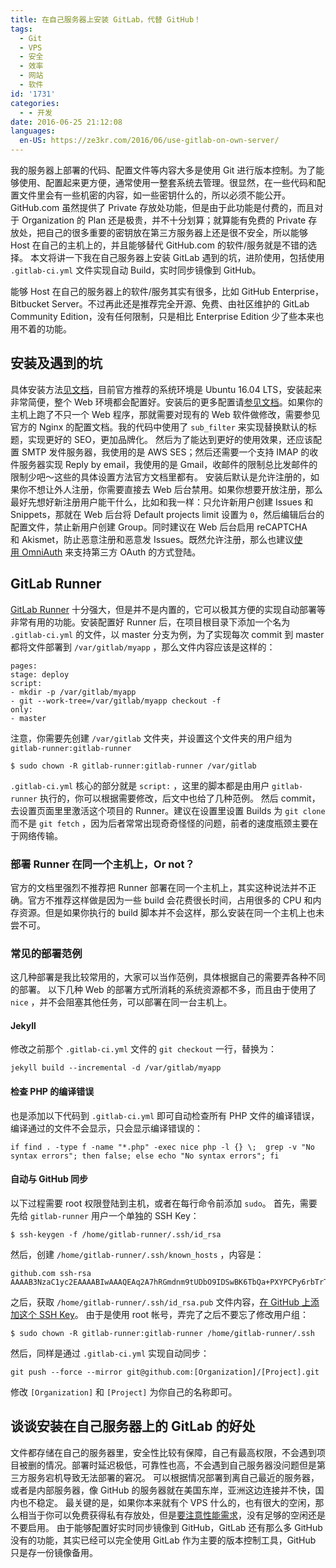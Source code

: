 ```yaml
---
title: 在自己服务器上安装 GitLab，代替 GitHub！
tags:
  - Git
  - VPS
  - 安全
  - 效率
  - 网站
  - 软件
id: '1731'
categories:
  - - 开发
date: 2016-06-25 21:12:08
languages:
  en-US: https://ze3kr.com/2016/06/use-gitlab-on-own-server/
---
```


我的服务器上部署的代码、配置文件等内容大多是使用 Git 进行版本控制。为了能够使用、配置起来更方便，通常使用一整套系统去管理。很显然，在一些代码和配置文件里会有一些机密的内容，如一些密钥什么的，所以必须不能公开。GitHub.com 虽然提供了 Private 存放处功能，但是由于此功能是付费的，而且对于 Organization 的 Plan 还是极贵，并不十分划算；就算能有免费的 Private 存放处，把自己的很多重要的密钥放在第三方服务器上还是很不安全，所以能够 Host 在自己的主机上的，并且能够替代 GitHub.com 的软件/服务就是不错的选择。 本文将讲一下我在自己服务器上安装 GitLab 遇到的坑，进阶使用，包括使用 `.gitlab-ci.yml` 文件实现自动 Build，实时同步镜像到 GitHub。
<!-- more -->

能够 Host 在自己的服务器上的软件/服务其实有很多，比如 GitHub Enterprise，Bitbucket Server。不过再此还是推荐完全开源、免费、由社区维护的 GitLab Community Edition，没有任何限制，只是相比 Enterprise Edition 少了些本来也用不着的功能。

## 安装及遇到的坑

具体安装方法[见文档](https://about.gitlab.com/downloads/)，目前官方推荐的系统环境是 Ubuntu 16.04 LTS，安装起来非常简便，整个 Web 环境都会配置好。安装后的更多配置请[参见文档](http://docs.gitlab.com/omnibus/)。如果你的主机上跑了不只一个 Web 程序，那就需要对现有的 Web 软件做修改，需要参见官方的 Nginx 的配置文档。我的代码中使用了 `sub_filter` 来实现替换默认的标题，实现更好的 SEO，更加品牌化。 然后为了能达到更好的使用效果，还应该配置 SMTP 发件服务器，我使用的是 AWS SES；然后还需要一个支持 IMAP 的收件服务器实现 Reply by email，我使用的是 Gmail，收邮件的限制总比发邮件的限制少吧～这些的具体设置方法官方文档里都有。 安装后默认是允许注册的，如果你不想让外人注册，你需要直接去 Web 后台禁用。如果你想要开放注册，那么最好先想好新注册用户能干什么，比如和我一样：只允许新用户创建 Issues 和 Snippets，那就在 Web 后台将 Default projects limit 设置为 `0`，然后编辑后台的配置文件，禁止新用户创建 Group。同时建议在 Web 后台启用 reCAPTCHA 和 Akismet，防止恶意注册和恶意发 Issues。既然允许注册，那么也建议[使用 OmniAuth](https://gitlab.com/gitlab-org/gitlab-ce/blob/master/doc/integration/omniauth.md) 来支持第三方 OAuth 的方式登陆。

## GitLab Runner

[GitLab Runner](https://gitlab.com/gitlab-org/gitlab-ci-multi-runner) 十分强大，但是并不是内置的，它可以极其方便的实现自动部署等非常有用的功能。安装配置好 Runner 后，在项目根目录下添加一个名为 `.gitlab-ci.yml` 的文件，以 master 分支为例，为了实现每次 commit 到 master 都将文件部署到 `/var/gitlab/myapp` ，那么文件内容应该是这样的：

```
pages:
stage: deploy
script:
- mkdir -p /var/gitlab/myapp
- git --work-tree=/var/gitlab/myapp checkout -f
only:
- master
```

注意，你需要先创建 `/var/gitlab` 文件夹，并设置这个文件夹的用户组为 `gitlab-runner:gitlab-runner`

```
$ sudo chown -R gitlab-runner:gitlab-runner /var/gitlab
```

`.gitlab-ci.yml` 核心的部分就是 `script:` ，这里的脚本都是由用户 `gitlab-runner` 执行的，你可以根据需要修改，后文中也给了几种范例。 然后 commit，去设置页面里里激活这个项目的 Runner。建议在设置里设置 Builds 为 `git clone` 而不是 `git fetch` ，因为后者常常出现奇奇怪怪的问题，前者的速度瓶颈主要在于网络传输。

### 部署 Runner 在同一个主机上，Or not？

官方的文档里强烈不推荐把 Runner 部署在同一个主机上，其实这种说法并不正确。官方不推荐这样做是因为一些 build 会花费很长时间，占用很多的 CPU 和内存资源。但是如果你执行的 build 脚本并不会这样，那么安装在同一个主机上也未尝不可。

### 常见的部署范例

这几种部署是我比较常用的，大家可以当作范例，具体根据自己的需要弄各种不同的部署。 以下几种 Web 的部署方式所消耗的系统资源都不多，而且由于使用了 `nice` ，并不会阻塞其他任务，可以部署在同一台主机上。

#### Jekyll

修改之前那个 `.gitlab-ci.yml` 文件的 `git checkout` 一行，替换为：

```
jekyll build --incremental -d /var/gitlab/myapp
```

#### 检查 PHP 的编译错误

也是添加以下代码到 `.gitlab-ci.yml` 即可自动检查所有 PHP 文件的编译错误，编译通过的文件不会显示，只会显示编译错误的：

```
if find . -type f -name "*.php" -exec nice php -l {} \;  grep -v "No syntax errors"; then false; else echo "No syntax errors"; fi
```

#### 自动与 GitHub 同步

以下过程需要 root 权限登陆到主机，或者在每行命令前添加 `sudo`。 首先，需要先给 `gitlab-runner` 用户一个单独的 SSH Key：

```
$ ssh-keygen -f /home/gitlab-runner/.ssh/id_rsa
```

然后，创建 `/home/gitlab-runner/.ssh/known_hosts` ，内容是：

```
github.com ssh-rsa AAAAB3NzaC1yc2EAAAABIwAAAQEAq2A7hRGmdnm9tUDbO9IDSwBK6TbQa+PXYPCPy6rbTrTtw7PHkccKrpp0yVhp5HdEIcKr6pLlVDBfOLX9QUsyCOV0wzfjIJNlGEYsdlLJizHhbn2mUjvSAHQqZETYP81eFzLQNnPHt4EVVUh7VfDESU84KezmD5QlWpXLmvU31/yMf+Se8xhHTvKSCZIFImWwoG6mbUoWf9nzpIoaSjB+weqqUUmpaaasXVal72J+UX2B+2RPW3RcT0eOzQgqlJL3RKrTJvdsjE3JEAvGq3lGHSZXy28G3skua2SmVi/w4yCE6gbODqnTWlg7+wC604ydGXA8VJiS5ap43JXiUFFAaQ==
```

之后，获取 `/home/gitlab-runner/.ssh/id_rsa.pub` 文件内容，[在 GitHub 上添加这个 SSH Key](https://github.com/settings/keys)。 由于是使用 root 帐号，弄完了之后不要忘了修改用户组：

```
$ sudo chown -R gitlab-runner:gitlab-runner /home/gitlab-runner/.ssh
```

然后，同样是通过 `.gitlab-ci.yml` 实现自动同步：

```
git push --force --mirror git@github.com:[Organization]/[Project].git
```

修改 `[Organization]` 和 `[Project]` 为你自己的名称即可。

## 谈谈安装在自己服务器上的 GitLab 的好处

文件都存储在自己的服务器里，安全性比较有保障，自己有最高权限，不会遇到项目被删的情况。部署时延迟极低，可靠性也高，不会遇到自己服务器没问题但是第三方服务宕机导致无法部署的窘况。 可以根据情况部署到离自己最近的服务器，或者是内部服务器，像 GitHub 的服务器就在美国东岸，亚洲这边连接并不快，国内也不稳定。 最关键的是，如果你本来就有个 VPS 什么的，也有很大的空闲，那么相当于你可以免费获得私有存放处，但是[要注意性能需求](http://docs.gitlab.com/ce/install/requirements.html#hardware-requirements)，没有足够的空闲还是不要启用。 由于能够配置好实时同步镜像到 GitHub，GitLab 还有那么多 GitHub 没有的功能，其实已经可以完全使用 GitLab 作为主要的版本控制工具，GitHub 只是存一份镜像备用。
